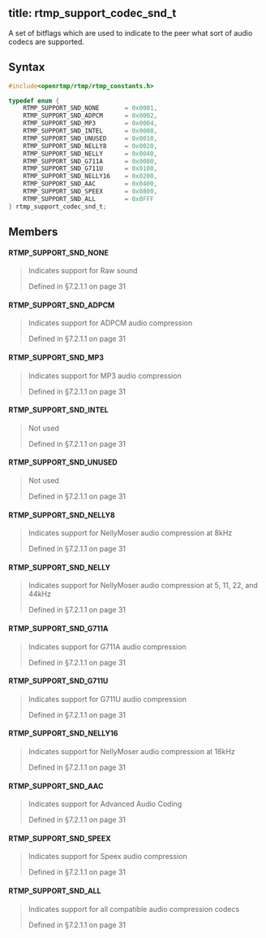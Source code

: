 title: rtmp_support_codec_snd_t
--------------------------

A set of bitflags which are used to indicate to the peer what sort of audio codecs are supported.


## Syntax ##

```c
#include<openrtmp/rtmp/rtmp_constants.h>

typedef enum {
    RTMP_SUPPORT_SND_NONE       = 0x0001,
    RTMP_SUPPORT_SND_ADPCM      = 0x0002,
    RTMP_SUPPORT_SND_MP3        = 0x0004,
    RTMP_SUPPORT_SND_INTEL      = 0x0008,
    RTMP_SUPPORT_SND_UNUSED     = 0x0010,
    RTMP_SUPPORT_SND_NELLY8     = 0x0020,
    RTMP_SUPPORT_SND_NELLY      = 0x0040,
    RTMP_SUPPORT_SND_G711A      = 0x0080,
    RTMP_SUPPORT_SND_G711U      = 0x0100,
    RTMP_SUPPORT_SND_NELLY16    = 0x0200,
    RTMP_SUPPORT_SND_AAC        = 0x0400,
    RTMP_SUPPORT_SND_SPEEX      = 0x0800,
    RTMP_SUPPORT_SND_ALL        = 0x0FFF
} rtmp_support_codec_snd_t;
```

## Members ##

#### RTMP_SUPPORT_SND_NONE ####
> Indicates support for Raw sound
> 
> Defined in §7.2.1.1 on page 31

#### RTMP_SUPPORT_SND_ADPCM ####
> Indicates support for ADPCM audio compression
> 
> Defined in §7.2.1.1 on page 31

#### RTMP_SUPPORT_SND_MP3 ####
> Indicates support for MP3 audio compression
> 
> Defined in §7.2.1.1 on page 31

#### RTMP_SUPPORT_SND_INTEL ####
> Not used
> 
> Defined in §7.2.1.1 on page 31

#### RTMP_SUPPORT_SND_UNUSED ####
> Not used
> 
> Defined in §7.2.1.1 on page 31

#### RTMP_SUPPORT_SND_NELLY8 ####
> Indicates support for NellyMoser audio compression at 8kHz
> 
> Defined in §7.2.1.1 on page 31

#### RTMP_SUPPORT_SND_NELLY ####
> Indicates support for NellyMoser audio compression at 5, 11, 22, and 44kHz
> 
> Defined in §7.2.1.1 on page 31

#### RTMP_SUPPORT_SND_G711A ####
> Indicates support for G711A audio compression
> 
> Defined in §7.2.1.1 on page 31

#### RTMP_SUPPORT_SND_G711U ####
> Indicates support for G711U audio compression
> 
> Defined in §7.2.1.1 on page 31

#### RTMP_SUPPORT_SND_NELLY16 ####
> Indicates support for NellyMoser audio compression at 16kHz
> 
> Defined in §7.2.1.1 on page 31

#### RTMP_SUPPORT_SND_AAC ####
> Indicates support for Advanced Audio Coding
> 
> Defined in §7.2.1.1 on page 31

#### RTMP_SUPPORT_SND_SPEEX ####
> Indicates support for Speex audio compression
> 
> Defined in §7.2.1.1 on page 31

#### RTMP_SUPPORT_SND_ALL ####
> Indicates support for all compatible audio compression codecs
> 
> Defined in §7.2.1.1 on page 31
